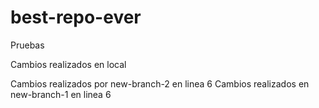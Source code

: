 # best-repo-ever
Pruebas

Cambios realizados en local

Cambios realizados por new-branch-2 en linea 6
Cambios realizados en new-branch-1 en linea 6